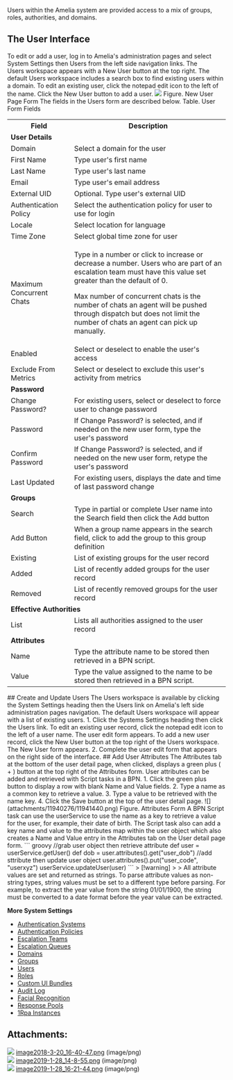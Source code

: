Users within the Amelia system are provided access to a mix of groups, roles, authorities, and domains.
## The User Interface
To edit or add a user, log in to Amelia's administration pages and select System Settings then Users from the left side navigation links. The Users workspace appears with a New User button at the top right.
The default Users workspace includes a search box to find existing users within a domain. To edit an existing user, click the notepad edit icon to the left of the name. Click the New User button to add a user.
![](attachments/11940276/11941432.png)
Figure. New User Page Form
The fields in the Users form are described below.
Table. User Form Fields
<table class="wrapped confluenceTable">
<tbody>
<tr class="header">
<th class="confluenceTh">Field</th>
<th class="confluenceTh">Description</th>
</tr>
&#10;<tr class="odd">
<td colspan="2" class="confluenceTd"><strong>User Details</strong></td>
</tr>
<tr class="even">
<td class="confluenceTd">Domain</td>
<td class="confluenceTd">Select a domain for the user</td>
</tr>
<tr class="odd">
<td class="confluenceTd">First Name</td>
<td class="confluenceTd">Type user's first name</td>
</tr>
<tr class="even">
<td class="confluenceTd">Last Name</td>
<td class="confluenceTd">Type user's last name</td>
</tr>
<tr class="odd">
<td class="confluenceTd">Email</td>
<td class="confluenceTd">Type user's email address</td>
</tr>
<tr class="even">
<td class="confluenceTd">External UID</td>
<td class="confluenceTd">Optional. Type user's external UID</td>
</tr>
<tr class="odd">
<td class="confluenceTd">Authentication Policy</td>
<td class="confluenceTd">Select the authentication policy for user to use for login</td>
</tr>
<tr class="even">
<td class="confluenceTd">Locale</td>
<td class="confluenceTd">Select location for language</td>
</tr>
<tr class="odd">
<td class="confluenceTd">Time Zone</td>
<td class="confluenceTd">Select global time zone for user</td>
</tr>
<tr class="even">
<td class="confluenceTd">Maximum Concurrent Chats</td>
<td class="confluenceTd"><p>Type in a number or click to increase or decrease a number. Users who are part of an escalation team must have this value set greater than the default of 0.</p>
<p>Max number of concurrent chats is the number of chats an agent will be pushed through dispatch but does not limit the number of chats an agent can pick up manually.</p></td>
</tr>
<tr class="odd">
<td class="confluenceTd">Enabled</td>
<td class="confluenceTd">Select or deselect to enable the user's access</td>
</tr>
<tr class="even">
<td class="confluenceTd">Exclude From Metrics</td>
<td class="confluenceTd">Select or deselect to exclude this user's activity from metrics</td>
</tr>
<tr class="odd">
<td colspan="2" class="confluenceTd"><strong>Password</strong></td>
</tr>
<tr class="even">
<td class="confluenceTd">Change Password?</td>
<td class="confluenceTd">For existing users, select or deselect to force user to change password</td>
</tr>
<tr class="odd">
<td class="confluenceTd">Password</td>
<td class="confluenceTd">If Change Password? is selected, and if needed on the new user form, type the user's password</td>
</tr>
<tr class="even">
<td class="confluenceTd">Confirm Password</td>
<td class="confluenceTd">If Change Password? is selected, and if needed on the new user form, retype the user's password</td>
</tr>
<tr class="odd">
<td class="confluenceTd">Last Updated</td>
<td class="confluenceTd">For existing users, displays the date and time of last password change</td>
</tr>
<tr class="even">
<td colspan="2" class="confluenceTd"><strong>Groups</strong></td>
</tr>
<tr class="odd">
<td class="confluenceTd">Search</td>
<td class="confluenceTd">Type in partial or complete User name into the Search field then click the Add button</td>
</tr>
<tr class="even">
<td class="confluenceTd">Add Button</td>
<td class="confluenceTd">When a group name appears in the search field, click to add the group to this group definition</td>
</tr>
<tr class="odd">
<td class="confluenceTd">Existing</td>
<td class="confluenceTd">List of existing groups for the user record</td>
</tr>
<tr class="even">
<td class="confluenceTd">Added</td>
<td class="confluenceTd">List of recently added groups for the user record</td>
</tr>
<tr class="odd">
<td class="confluenceTd">Removed</td>
<td class="confluenceTd">List of recently removed groups for the user record</td>
</tr>
<tr class="even">
<td colspan="2" class="confluenceTd"><strong>Effective Authorities</strong></td>
</tr>
<tr class="odd">
<td class="confluenceTd">List</td>
<td class="confluenceTd">Lists all authorities assigned to the user record</td>
</tr>
<tr class="even">
<td colspan="2" class="confluenceTd"><strong>Attributes</strong></td>
</tr>
<tr class="odd">
<td class="confluenceTd">Name</td>
<td class="confluenceTd">Type the attribute name to be stored then retrieved in a BPN script.</td>
</tr>
<tr class="even">
<td class="confluenceTd">Value</td>
<td class="confluenceTd">Type the value assigned to the name to be stored then retrieved in a BPN script.</td>
</tr>
</tbody>
</table>
## Create and Update Users
The Users workspace is available by clicking the System Settings heading then the Users link on Amelia's left side administration pages navigation. The default Users workspace will appear with a list of existing users.
1.  Click the Systems Settings heading then click the Users link.  
    To edit an existing user record, click the notepad edit icon to the left of a user name. The user edit form appears.  
    To add a new user record, click the New User button at the top right of the Users workspace. The New User form appears.
2.  Complete the user edit form that appears on the right side of the interface.
## Add User Attributes
The Attributes tab at the bottom of the user detail page, when clicked, displays a green plus ( + ) button at the top right of the Attributes form. User attributes can be added and retrieved with Script tasks in a BPN.
1.  Click the green plus button to display a row with blank Name and Value fields.
2.  Type a name as a common key to retrieve a value.
3.  Type a value to be retrieved with the name key.
4.  Click the Save button at the top of the user detail page.
![](attachments/11940276/11941440.png)
Figure. Attributes Form
A BPN Script task can use the userService to use the name as a key to retrieve a value for the user, for example, their date of birth. The Script task also can add a key name and value to the attributes map within the user object which also creates a Name and Value entry in the Attributes tab on the User detail page form.
``` groovy
//grab user object then retrieve attribute
def user = userService.getUser()
def dob = user.attributes().get("user_dob")
//add sttribute then update user object
user.attributes().put("user_code", "userxyz")
userService.updateUser(user)
```
> [!warning]  
>
> All attribute values are set and returned as strings. To parse attribute values as non-string types, string values must be set to a different type before parsing. For example, to extract the year value from the string 01/01/1900, the string must be converted to a date format before the year value can be extracted.

**More System Settings**
-   [Authentication Systems](Authentication%20Systems)
-   [Authentication Policies](Authentication%20Policies)
-   [Escalation Teams](Escalation%20Teams)
-   [Escalation Queues](Escalation%20Queues)
-   [Domains](Domains)
-   [Groups](Groups)
-   [Users](Users)
-   [Roles](Roles)
-   [Custom UI Bundles](Custom%20UI%20Bundles)
-   [Audit Log](Audit%20Log)
-   [Facial Recognition](Facial%20Recognition)
-   [Response Pools](Response%20Pools)
-   [1Rpa Instances](1Rpa%20Instances)
## Attachments:
![](images/icons/bullet_blue.gif) [image2018-3-20_16-40-47.png](attachments/11940276/11940277.png) (image/png)  
![](images/icons/bullet_blue.gif) [image2019-1-28_14-8-55.png](attachments/11940276/11941432.png) (image/png)  
![](images/icons/bullet_blue.gif) [image2019-1-28_16-21-44.png](attachments/11940276/11941440.png) (image/png)  
